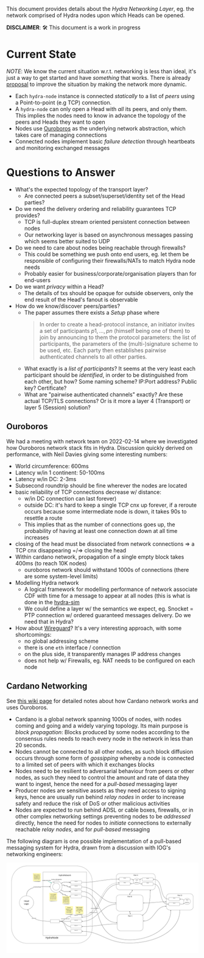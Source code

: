 This document provides details about the _Hydra Networking Layer_, eg. the network comprised of Hydra nodes upon which Heads can be opened.

**DISCLAIMER**:  :hammer_and_wrench: This document is a work in progress

# Current State

_NOTE_: We know the current situation w.r.t. networking is less than ideal, it's just a way to get started and have _something_ that works. There is already [proposal](https://github.com/input-output-hk/hydra-poc/pull/237) to improve the situation by making the network more dynamic.

* Each `hydra-node` instance is connected _statically_ to a list of _peers_ using a Point-to-point (e.g TCP) connection.
* A `hydra-node` can only open a Head with _all_ its peers, and only them. This implies the nodes need to know in advance the topology of the peers and Heads they want to open
* Nodes use [Ouroboros]() as the underlying network abstraction, which takes care of managing connections
* Connected nodes implement basic _failure detection_ through heartbeats and monitoring exchanged messages

# Questions to Answer

* What's the expected topology of the transport layer?
  * Are connected peers a subset/superset/identity set of the Head parties?
* Do we need the delivery ordering and reliability guarantees TCP provides?
  * TCP is full-duplex stream oriented persistent connection between nodes
  * Our networking layer is based on asynchronous messages passing which seems better suited to UDP
* Do we need to care about nodes being reachable through firewalls?
  * This could be something we push onto end users, eg. let them be responsible of configuring their firewalls/NATs to match Hydra node needs
  * Probably easier for business/corporate/organisation players than for end-users
* Do we want _privacy_ within a Head?
  * The details of txs should be opaque for outside observers, only the end result of the Head's fanout is observable
* How do we know/discover peers/parties?
  * The paper assumes there exists a _Setup_ phase where
    > In order to create a head-protocol instance, an initiator invites a set of participants ${p1,...,pn}$ (himself being one of them) to join by announcing to them the protocol parameters: the list of participants, the parameters of the (multi-)signature scheme to be used, etc.
    > Each party then establishes pairwise authenticated channels to all other parties.
  * What exactly is a _list of participants_? It seems at the very least each participant should be _identified_, in order to be distinguished from each other, but how? Some naming scheme? IP:Port address? Public key? Certificate?
  * What are "pairwise authenticated channels" exactly? Are these actual TCP/TLS connections? Or is it more a layer 4 (Transport) or layer 5 (Session) solution?

## Ouroboros

We had a meeting with network team on 2022-02-14 where we investigated how Ouroboros network stack fits in Hydra.
Discussion quickly derived on performance, with Neil Davies giving some interesting numbers:

* World circumference: 600ms
* Latency w/in 1 continent: 50-100ms
* Latency w/in DC: 2-3ms
* Subsecond roundtrip should be fine wherever the nodes are located
* basic reliability of TCP connections decrease w/ distance:
   * w/in DC connection can last forever)
   * outside DC: it's hard to keep a single TCP cnx up forever, if a reroute occurs because some intermediate node is down, it takes 90s to resettle a route
   * This implies that as the number of connections goes up, the probability of having at least one connection down at all time increases
* closing of the head must be dissociated from network connections => a TCP cnx disappearing =/=> closing the head
* Within cardano network, propagation of a single empty block takes  400ms (to reach 10K nodes)
     * ouroboros network should withstand 1000s of connections (there are some system-level limits)
* Modelling Hydra network
   * A logical framework for modelling performance of network associate CDF with time for a message to appear at all nodes (this is what is done in the [hydra-sim](https://github.com/input-output-hk/hydra-sim)
   * We could define a layer w/ the semantics we expect,  eg. Snocket = PTP connection w/ ordered guaranteed messages delivery. Do we need that in Hydra?
* How about [Wireguard](https://wireguard.io)? It's a very interesting approach, with some shortcomings:
    * no global addressing scheme
    * there is one `eth` interface / connection
    * on the plus side, it transparently manages IP address changes
    * does not help w/ Firewalls, eg. NAT needs to be configured on each node

## Cardano Networking

See [this wiki page](https://github.com/input-output-hk/hydra-poc.wiki/blob/master/Networking.md#L1) for detailed notes about how Cardano network works and uses Ouroboros.

* Cardano is a global network spanning 1000s of nodes, with nodes coming and going and a widely varying topology. Its main purpose is _block propagation_: Blocks produced by some nodes according to the consensus rules needs to reach every node in the network in less than 20 seconds.
* Nodes cannot be connected to all other nodes, as such block diffusion occurs through some form of _gossipping_ whereby a node is connected to a limited set of peers with which it exchanges blocks
* Nodes need to be resilient to adversarial behaviour from peers or other nodes, as such they need to control the amount and rate of data they want to ingest, hence the need for a _pull-based_ messaging layer
* Producer nodes are sensitive assets as they need access to signing keys, hence are usually run behind _relay nodes_ in order to increase safety and reduce the risk of DoS or other malicious activities
* Nodes are expected to run behind ADSL or cable boxes, firewalls, or in other complex networking settings preventing nodes to be _addressed_ directly, hence the need for nodes to _initiate_ connections to externally reachable _relay nodes_, and for _pull-based_ messaging

The following diagram is one possible implementation of a pull-based messaging system for Hydra, drawn from a discussion with IOG's networking engineers:

![Hydra pull-based network](./hydra-pull-based-network.jpg)
